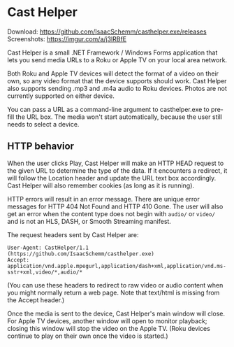 # Cast Helper

Download: https://github.com/IsaacSchemm/casthelper.exe/releases
Screenshots: https://imgur.com/a/j3lRBfE

Cast Helper is a small .NET Framework / Windows Forms application that lets you
send media URLs to a Roku or Apple TV on your local area network.

Both Roku and Apple TV devices will detect the format of a video on their own,
so any video format that the device supports should work. Cast Helper also
supports sending .mp3 and .m4a audio to Roku devices. Photos are not currently
supported on either device.

You can pass a URL as a command-line argument to casthelper.exe to pre-fill
the URL box. The media won't start automatically, because the user still needs
to select a device.

## HTTP behavior

When the user clicks Play, Cast Helper will make an HTTP HEAD request to the
given URL to determine the type of the data. If it encounters a redirect, it
will follow the Location header and update the URL text box accordingly.
Cast Helper will also remember cookies (as long as it is running).

HTTP errors will result in an error message. There are unique error messages
for HTTP 404 Not Found and HTTP 410 Gone. The user will also get an error when
the content type does not begin with `audio/` or `video/` and is not an HLS,
DASH, or Smooth Streaming manifest.

The request headers sent by Cast Helper are:

    User-Agent: CastHelper/1.1 (https://github.com/IsaacSchemm/casthelper.exe)
	Accept: application/vnd.apple.mpegurl,application/dash+xml,application/vnd.ms-sstr+xml,video/*,audio/*

(You can use these headers to redirect to raw video or audio content when you
might normally return a web page. Note that text/html is missing from the
Accept header.)

Once the media is sent to the device, Cast Helper's main window will close.
For Apple TV devices, another window will open to monitor playback; closing
this window will stop the video on the Apple TV. (Roku devices continue to
play on their own once the video is started.)
